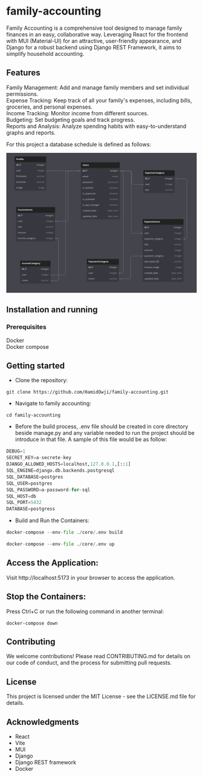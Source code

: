 # family-accounting

Family Accounting is a comprehensive tool designed to manage family finances in an easy, collaborative way.
Leveraging React for the frontend with MUI (Material-UI) for an attractive, user-friendly appearance, and Django for a
robust backend using Django REST Framework, it aims to simplify household accounting.

## Features  
Family Management: Add and manage family members and set individual permissions.  
Expense Tracking: Keep track of all your family's expenses, including bills, groceries, and personal expenses.  
Income Tracking: Monitor income from different sources.  
Budgeting: Set budgeting goals and track progress.  
Reports and Analysis: Analyze spending habits with easy-to-understand graphs and reports.  


For this project a database schedule is defined as follows:  

![Database schedule](image.png)
## Installation and running  

### Prerequisites  

Docker  
Docker compose  


## Getting started
- Clone the repository:  
``` 
git clone https://github.com/HamidOwji/family-accounting.git
```
- Navigate to family accounting:  
```
cd family-accounting
```   

- Before the build process, .env file should be created in core directory beside manage.py and any variable needed to run the project should be introduce in that file. A sample of this file would be as follow:
```python
DEBUG=1  
SECRET_KEY=a-secrete-key  
DJANGO_ALLOWED_HOSTS=localhost,127.0.0.1,[::1]  
SQL_ENGINE=django.db.backends.postgresql  
SQL_DATABASE=postgres  
SQL_USER=postgres  
SQL_PASSWORD=a-password-for-sql  
SQL_HOST=db  
SQL_PORT=5432  
DATABASE=postgress
```

- Build and Run the Containers:  
 ```python
docker-compose --env-file ./core/.env build
```    
 ```python
 docker-compose --env-file ./core/.env up
```  



## Access the Application:  

Visit http://localhost:5173 in your browser to access the application.  
## Stop the Containers:  

Press Ctrl+C or run the following command in another terminal:  
```
docker-compose down
```  

## Contributing
We welcome contributions! Please read CONTRIBUTING.md for details on our code of conduct, and the process for submitting pull requests.

## License  
 This project is licensed under the MIT License - see the LICENSE.md file for details.    

## Acknowledgments  

- React
- Vite  
- MUI
- Django
- Django REST framework
- Docker  

  


